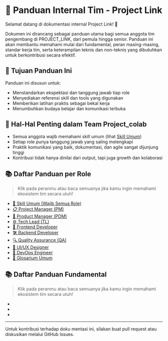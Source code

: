 # 📘 Panduan Internal Tim - Project Link
 
Selamat datang di dokumentasi internal Project Link! 🎉

Dokumen ini dirancang sebagai panduan utama bagi semua anggota tim pengembang di PROJECT_LINK, dari pemula hingga senior. Panduan ini akan membantu memahami mulai dari fundamental, peran masing-masing, standar kerja tim, serta keterampilan teknis dan non-teknis yang dibutuhkan untuk berkontribusi secara efektif.

## 🎯 Tujuan Panduan Ini
Panduan ini disusun untuk:
- Menstandarkan ekspektasi dan tanggung jawab tiap role
- Menyediakan referensi skill dan tools yang digunakan
- Memberikan latihan praktis sebagai bekal kerja
- Menumbuhkan budaya belajar dan komunikasi terbuka

## 📌 Hal-Hal Penting dalam Team Project_colab
- Semua anggota wajib memahami skill umum (lihat [Skill Umum](docs/common-skills.md))
- Setiap role punya tanggung jawab yang saling melengkapi
- Praktik komunikasi yang baik, dokumentasi, dan agile sangat dijunjung tinggi
- Kontribusi tidak hanya dinilai dari output, tapi juga growth dan kolaborasi

## 📚 Daftar Panduan per Role

> Klik pada peranmu atau baca semuanya jika kamu ingin memahami ekosistem tim secara utuh!

- [🧩 Skill Umum (Wajib Semua Role)](docs/common-skills.md)
- [📋 Project Manager (PM)](basic-guide/pm.md)
- [🧭 Product Manager (PDM)](basic-guide/pdm.md)
- [⚙️ Tech Lead (TL)](basic-guide/tl.md)
- [🎨 Frontend Developer](basic-guide/frontend.md)
- [🛠 Backend Developer](basic-guide/backend.md)
- [🔍 Quality Assurance (QA)](basic-guide/qa.md)
- [🧠 UI/UX Designer](basic-guide/uiux.md)
- [🧪 DevOps Engineer](basic-guide/devops.md)
- [📔 Glosarium Umum](basic-guide/glosarium-umum.md)

## 📚 Daftar Panduan Fundamental

> Klik pada peranmu atau baca semuanya jika kamu ingin memahami ekosistem tim secara utuh!
-
-
-
---
Untuk kontribusi terhadap doku mentasi ini, silakan buat pull request atau diskusikan melalui GitHub Issues.
